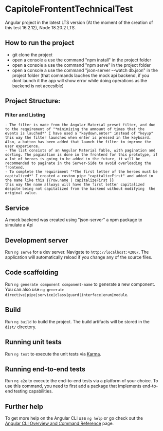 # CapitoleFrontentTechnicalTest

Angular project in the latest LTS version (At the moment of the creation of this test 16.2.12), Node 18.20.2 LTS.


## How to run the project

- git clone the project  
- open a console a use the command "npm install" in the project folder
- open a console a use the command "npm serve" in the project folder
- open a console a use the command "json-server --watch db.json" in the project folder (that commands lauches the mock api backend, if you dont launch it the app will show error while doing operations as the backend is not accesible)



## Project Structure:


### Filter and Listing


    - The filter is made from the Angular Material preset filter, and due to the requirement of "*minimizing the ammount of times that the events is lauched*" I have used a "keydown.enter" instead of "keyup" this way the filter launches when enter is pressed in the keyboard. Also, a button has been added that launch the filter to improve the user experience.
    - The list consists of an Angular Material Table, with pagination and sorting. The pagination is done in the frontend for this prototype, if a lot of heroes is going to be added in the future, it will be recommended to paginate in the Server-Side to avoid overloading the frontend.
    - To complete the requiriment "*The first letter of the heroes must be capitalized*" I created a custom pipe "capitalizeFirst" and added in the name like this {{row.name | capitalizeFirst }}
    this way the name allways will have the first letter capitalized despite being not capitalized from the backend without modifying  the original value.






## Service

A mock backend was created using "json-server" a npm package to simulate a Api


## Development server

Run `ng serve` for a dev server. Navigate to `http://localhost:4200/`. The application will automatically reload if you change any of the source files.

## Code scaffolding

Run `ng generate component component-name` to generate a new component. You can also use `ng generate directive|pipe|service|class|guard|interface|enum|module`.

## Build

Run `ng build` to build the project. The build artifacts will be stored in the `dist/` directory.

## Running unit tests

Run `ng test` to execute the unit tests via [Karma](https://karma-runner.github.io).

## Running end-to-end tests

Run `ng e2e` to execute the end-to-end tests via a platform of your choice. To use this command, you need to first add a package that implements end-to-end testing capabilities.

## Further help

To get more help on the Angular CLI use `ng help` or go check out the [Angular CLI Overview and Command Reference](https://angular.io/cli) page.
